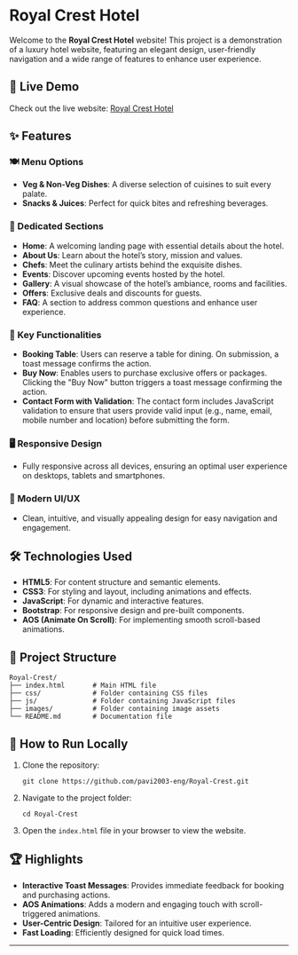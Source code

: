 # Royal Crest Hotel  

Welcome to the **Royal Crest Hotel** website! This project is a demonstration of a luxury hotel website, featuring an elegant design, user-friendly navigation and a wide range of features to enhance user experience.  

## 🔗 Live Demo  

Check out the live website: [Royal Crest Hotel](https://pavi2003-eng.github.io/Royal-Crest/)  

## ✨ Features  

### 🍽️ Menu Options  
- **Veg & Non-Veg Dishes**: A diverse selection of cuisines to suit every palate.  
- **Snacks & Juices**: Perfect for quick bites and refreshing beverages.  

### 🌟 Dedicated Sections  
- **Home**: A welcoming landing page with essential details about the hotel.  
- **About Us**: Learn about the hotel’s story, mission and values.  
- **Chefs**: Meet the culinary artists behind the exquisite dishes.  
- **Events**: Discover upcoming events hosted by the hotel.  
- **Gallery**: A visual showcase of the hotel’s ambiance, rooms and facilities.  
- **Offers**: Exclusive deals and discounts for guests.  
- **FAQ**: A section to address common questions and enhance user experience.  

### 🛒 Key Functionalities  
- **Booking Table**: Users can reserve a table for dining. On submission, a toast message confirms the action.  
- **Buy Now**: Enables users to purchase exclusive offers or packages. Clicking the "Buy Now" button triggers a toast message confirming the action.
- **Contact Form with Validation**: The contact form includes JavaScript validation to ensure that users provide valid input (e.g., name, email, mobile number and location) before submitting the form. 

### 🖥️ Responsive Design  
- Fully responsive across all devices, ensuring an optimal user experience on desktops, tablets and smartphones.  

### 🎨 Modern UI/UX  
- Clean, intuitive, and visually appealing design for easy navigation and engagement.  

## 🛠️ Technologies Used  

- **HTML5**: For content structure and semantic elements.  
- **CSS3**: For styling and layout, including animations and effects.  
- **JavaScript**: For dynamic and interactive features.  
- **Bootstrap**: For responsive design and pre-built components.
- **AOS (Animate On Scroll)**: For implementing smooth scroll-based animations.

## 📂 Project Structure  

```
Royal-Crest/  
├── index.html       # Main HTML file  
├── css/             # Folder containing CSS files  
├── js/              # Folder containing JavaScript files  
├── images/          # Folder containing image assets  
└── README.md        # Documentation file  
```  

## 🚀 How to Run Locally  

1. Clone the repository:  
   ```
   git clone https://github.com/pavi2003-eng/Royal-Crest.git  
   ```  
2. Navigate to the project folder:  
   ```
   cd Royal-Crest  
   ```  
3. Open the `index.html` file in your browser to view the website.  

## 🏆 Highlights  
- **Interactive Toast Messages**: Provides immediate feedback for booking and purchasing actions.
- **AOS Animations**: Adds a modern and engaging touch with scroll-triggered animations.
- **User-Centric Design**: Tailored for an intuitive user experience.    
- **Fast Loading**: Efficiently designed for quick load times.  
---  
